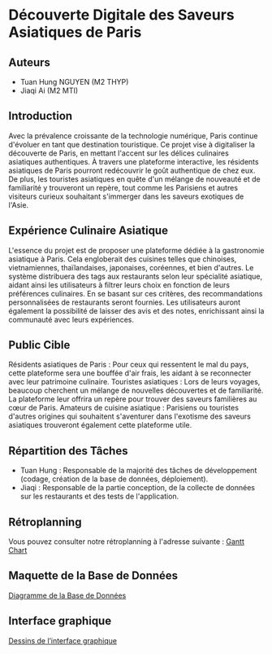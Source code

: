 # Découverte Digitale des Saveurs Asiatiques de Paris

## Auteurs

- Tuan Hung NGUYEN (M2 THYP)
- Jiaqi Ai (M2 MTI)

## Introduction

Avec la prévalence croissante de la technologie numérique, Paris continue d'évoluer en tant que destination touristique. Ce projet vise à digitaliser la découverte de Paris, en mettant l'accent sur les délices culinaires asiatiques authentiques. À travers une plateforme interactive, les résidents asiatiques de Paris pourront redécouvrir le goût authentique de chez eux. De plus, les touristes asiatiques en quête d'un mélange de nouveauté et de familiarité y trouveront un repère, tout comme les Parisiens et autres visiteurs curieux souhaitant s'immerger dans les saveurs exotiques de l'Asie.

## Expérience Culinaire Asiatique

L'essence du projet est de proposer une plateforme dédiée à la gastronomie asiatique à Paris. Cela engloberait des cuisines telles que chinoises, vietnamiennes, thaïlandaises, japonaises, coréennes, et bien d'autres. Le système distribuera des tags aux restaurants selon leur spécialité asiatique, aidant ainsi les utilisateurs à filtrer leurs choix en fonction de leurs préférences culinaires. En se basant sur ces critères, des recommandations personnalisées de restaurants seront fournies. Les utilisateurs auront également la possibilité de laisser des avis et des notes, enrichissant ainsi la communauté avec leurs expériences.

## Public Cible

Résidents asiatiques de Paris : Pour ceux qui ressentent le mal du pays, cette plateforme sera une bouffée d'air frais, les aidant à se reconnecter avec leur patrimoine culinaire.
Touristes asiatiques : Lors de leurs voyages, beaucoup cherchent un mélange de nouvelles découvertes et de familiarité. La plateforme leur offrira un repère pour trouver des saveurs familières au cœur de Paris.
Amateurs de cuisine asiatique : Parisiens ou touristes d'autres origines qui souhaitent s'aventurer dans l'exotisme des saveurs asiatiques trouveront également cette plateforme utile.

## Répartition des Tâches

- Tuan Hung : Responsable de la majorité des tâches de développement (codage, création de la base de données, déploiement).
- Jiaqi : Responsable de la partie conception, de la collecte de données sur les restaurants et des tests de l'application.

## Rétroplanning

Vous pouvez consulter notre rétroplanning à l'adresse suivante : [Gantt Chart](https://docs.google.com/spreadsheets/d/1Smf0AGayYaKLLXAY-mYy6bWEJUkBLgUWZ6znTZX_G3g/edit?usp=sharing)

## Maquette de la Base de Données

[Diagramme de la Base de Données](https://dbdiagram.io/d/Diagramme-SQL-6529d9cdffbf5169f0a95c21)

## Interface graphique

[Dessins de l’interface graphique](https://www.figma.com/file/bumM9HJ1ksmESBlTSkAdIx/CusineTHYP?type=design&node-id=0%3A1&mode=design&t=WRH0K6uTpD6LlS3F-1)
